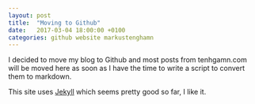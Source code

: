 ```yaml
---
layout: post
title:  "Moving to Github"
date:   2017-03-04 18:00:00 +0100
categories: github website markustenghamn
---
```

I decided to move my blog to Github and most posts from tenhgamn.com will be moved here as soon as I have the time to write a script to convert them to markdown.

This site uses [Jekyll][jekyll] which seems pretty good so far, I like it.

[jekyll]: https://jekyllrb.com/
